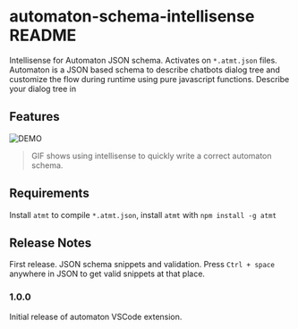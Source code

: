 # automaton-schema-intellisense README

Intellisense for Automaton JSON schema. Activates on `*.atmt.json` files. Automaton is a JSON based schema to describe chatbots dialog tree and customize the flow during runtime using pure javascript functions. Describe your dialog tree in 

## Features

![DEMO](https://github.com/abhivijay96/automaton-vscode/raw/master/images/demo.gif)

> GIF shows using intellisense to quickly write a correct automaton schema.

## Requirements

Install `atmt` to compile `*.atmt.json`, install `atmt` with `npm install -g atmt`

## Release Notes

First release. JSON schema snippets and validation. Press `Ctrl + space` anywhere in JSON to get valid snippets at that place.

### 1.0.0
Initial release of automaton VSCode extension.
